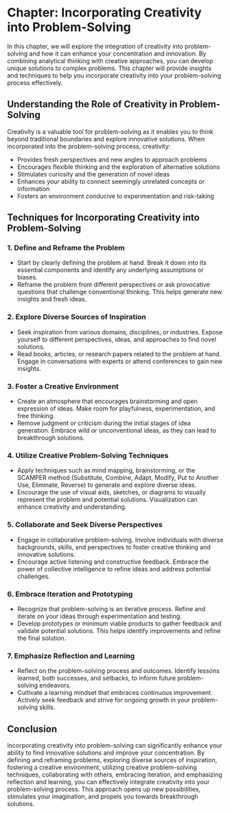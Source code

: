 Chapter: Incorporating Creativity into Problem-Solving
======================================================

In this chapter, we will explore the integration of creativity into problem-solving and how it can enhance your concentration and innovation. By combining analytical thinking with creative approaches, you can develop unique solutions to complex problems. This chapter will provide insights and techniques to help you incorporate creativity into your problem-solving process effectively.

Understanding the Role of Creativity in Problem-Solving
-------------------------------------------------------

Creativity is a valuable tool for problem-solving as it enables you to think beyond traditional boundaries and explore innovative solutions. When incorporated into the problem-solving process, creativity:

* Provides fresh perspectives and new angles to approach problems
* Encourages flexible thinking and the exploration of alternative solutions
* Stimulates curiosity and the generation of novel ideas
* Enhances your ability to connect seemingly unrelated concepts or information
* Fosters an environment conducive to experimentation and risk-taking

Techniques for Incorporating Creativity into Problem-Solving
------------------------------------------------------------

### 1. Define and Reframe the Problem

* Start by clearly defining the problem at hand. Break it down into its essential components and identify any underlying assumptions or biases.
* Reframe the problem from different perspectives or ask provocative questions that challenge conventional thinking. This helps generate new insights and fresh ideas.

### 2. Explore Diverse Sources of Inspiration

* Seek inspiration from various domains, disciplines, or industries. Expose yourself to different perspectives, ideas, and approaches to find novel solutions.
* Read books, articles, or research papers related to the problem at hand. Engage in conversations with experts or attend conferences to gain new insights.

### 3. Foster a Creative Environment

* Create an atmosphere that encourages brainstorming and open expression of ideas. Make room for playfulness, experimentation, and free thinking.
* Remove judgment or criticism during the initial stages of idea generation. Embrace wild or unconventional ideas, as they can lead to breakthrough solutions.

### 4. Utilize Creative Problem-Solving Techniques

* Apply techniques such as mind mapping, brainstorming, or the SCAMPER method (Substitute, Combine, Adapt, Modify, Put to Another Use, Eliminate, Reverse) to generate and explore diverse ideas.
* Encourage the use of visual aids, sketches, or diagrams to visually represent the problem and potential solutions. Visualization can enhance creativity and understanding.

### 5. Collaborate and Seek Diverse Perspectives

* Engage in collaborative problem-solving. Involve individuals with diverse backgrounds, skills, and perspectives to foster creative thinking and innovative solutions.
* Encourage active listening and constructive feedback. Embrace the power of collective intelligence to refine ideas and address potential challenges.

### 6. Embrace Iteration and Prototyping

* Recognize that problem-solving is an iterative process. Refine and iterate on your ideas through experimentation and testing.
* Develop prototypes or minimum viable products to gather feedback and validate potential solutions. This helps identify improvements and refine the final solution.

### 7. Emphasize Reflection and Learning

* Reflect on the problem-solving process and outcomes. Identify lessons learned, both successes, and setbacks, to inform future problem-solving endeavors.
* Cultivate a learning mindset that embraces continuous improvement. Actively seek feedback and strive for ongoing growth in your problem-solving skills.

Conclusion
----------

Incorporating creativity into problem-solving can significantly enhance your ability to find innovative solutions and improve your concentration. By defining and reframing problems, exploring diverse sources of inspiration, fostering a creative environment, utilizing creative problem-solving techniques, collaborating with others, embracing iteration, and emphasizing reflection and learning, you can effectively integrate creativity into your problem-solving process. This approach opens up new possibilities, stimulates your imagination, and propels you towards breakthrough solutions.

